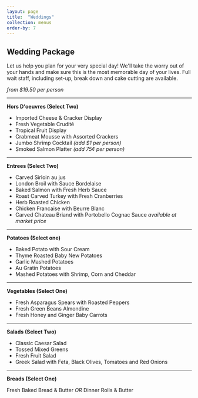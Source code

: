 ```yaml
---
layout: page
title:  "Weddings"
collection: menus
order-by: 7
---
```


## Wedding Package

Let us help you plan for your very special day! We'll take
the worry out of your hands and make sure this is the most
memorable day of your lives. Full wait staff, including
set-up, break down and cake cutting are available.

*from $19.50 per person*

* * *

**Hors D'oeuvres (Select Two)**

- Imported Cheese & Cracker Display
- Fresh Vegetable Crudité
- Tropical Fruit Display 
- Crabmeat Mousse with Assorted Crackers
- Jumbo Shrimp Cocktail  *(add $1 per person)* 
- Smoked Salmon Platter  *(add 75¢ per person)*

* * *

**Entrees (Select Two)**

- Carved Sirloin au jus
- London Broil with Sauce Bordelaise
- Baked Salmon with Fresh Herb Sauce
- Roast Carved Turkey with Fresh Cranberries
- Herb Roasted Chicken
- Chicken Francaise with Beurre Blanc
- Carved Chateau Briand with Portobello Cognac Sauce *available at market price*

* * *

**Potatoes (Select one)**

- Baked Potato with Sour Cream
- Thyme Roasted Baby New Potatoes
- Garlic Mashed Potatoes
- Au Gratin Potatoes
- Mashed Potatoes with Shrimp, Corn and Cheddar

* * *

**Vegetables (Select One)**

- Fresh Asparagus Spears with Roasted Peppers
- Fresh Green Beans Almondine
- Fresh Honey and Ginger Baby Carrots

* * *

**Salads (Select Two)**

- Classic Caesar Salad
- Tossed Mixed Greens
- Fresh Fruit Salad
- Greek Salad with Feta, Black Olives, Tomatoes and Red Onions

* * *

**Breads (Select One)**

Fresh Baked Bread & Butter   *OR*   Dinner Rolls & Butter
